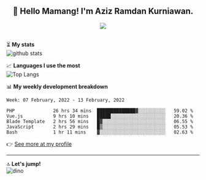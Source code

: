 <h2 align="center">👋 Hello Mamang! I'm Aziz Ramdan Kurniawan.</h2>  
<p align="center">
  <img src="https://komarev.com/ghpvc/?username=azizramdan"> <br><br>
</p>
    
⏳ **My stats**  
![github stats](https://github-readme-stats.vercel.app/api?username=azizramdan&show_icons=true&count_private=true&title_color=000&hide_border=true&hide_title=true)  

📈 **Languages I use the most**  
![Top Langs](https://github-readme-stats.vercel.app/api/top-langs/?username=azizramdan&layout=compact&langs_count=6&hide=tsql&hide_border=true&hide_title=true&exclude_repo=Futsal-Go,Futsal-Go-Admin,Sistem-Informasi-Sensus-Harian-Rawat-Inap)  

📊 **My weekly development breakdown**
<!--START_SECTION:waka-->
```text
Week: 07 February, 2022 - 13 February, 2022

PHP              26 hrs 34 mins  ██████████████▓░░░░░░░░░░   59.02 % 
Vue.js           9 hrs 10 mins   █████░░░░░░░░░░░░░░░░░░░░   20.36 % 
Blade Template   2 hrs 56 mins   █▓░░░░░░░░░░░░░░░░░░░░░░░   06.55 % 
JavaScript       2 hrs 29 mins   █▒░░░░░░░░░░░░░░░░░░░░░░░   05.53 % 
Bash             1 hr 11 mins    ▓░░░░░░░░░░░░░░░░░░░░░░░░   02.63 % 
```
<!--END_SECTION:waka-->
👉 [See more at my profile](https://wakatime.com/@azizramdan)
***
🔝 **Let's jump!**  
![dino](https://raw.githubusercontent.com/azizramdan/azizramdan/master/dino.gif)  

